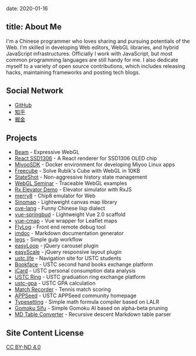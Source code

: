 date: 2020-01-16

title: About Me
---

I'm a Chinese programmer who loves sharing and pursuing potentials of the Web. I’m skilled in developing Web editors, WebGL libraries, and hybrid JavaScript infrastructures. Officially I work with JavaScript, but most common programming languages are still handy for me. I also dedicate myself to a variety of open source contributions, which includes releasing hacks, maintaining frameworks and posting tech blogs.

## Social Network
* [GitHub](http://github.com/doodlewind)
* [知乎](https://www.zhihu.com/people/doodlewind)
* [掘金](https://juejin.im/user/57d732a7816dfa00545434b2)

## Projects
* [Beam](https://github.com/doodlewind/beam) - Expressive WebGL
* [React SSD1306](https://github.com/doodlewind/react-ssd1306) - A React renderer for SSD1306 OLED chip
* [MiyooSDK](https://github.com/doodlewind/MiyooSDK) - Docker environment for developing Miyoo Linux apps
* [Freecube](https://github.com/doodlewind/freecube) - Solve Rubik's Cube with WebGL in 10KB
* [StateShot](https://github.com/gaoding-inc/stateshot) - Non-aggressive history state management
* [WebGL Seminar](https://github.com/doodlewind/webgl-seminar) - Traceable WebGL examples
* [Rx Elevator Demo](https://github.com/doodlewind/rx-elevator-demo) - Elevator simulator with RxJS
* [merry8](https://github.com/doodlewind/merry8) - Chip8 emulator for Web
* [Sinomap](https://github.com/doodlewind/sinomap) - Lightweight canvas map library
* [ove-lang](http://ewind.us/h5/ove-lang/demo/) - Funny Chinese lisp dialect
* [vue-springbud](https://github.com/doodlewind/vue-springbud) - Lightweight Vue 2.0 scaffold
* [vue-cmap](https://github.com/doodlewind/vue-cmap) - Vue wrapper for Leaflet maps
* [FlyLog](https://github.com/doodlewind/flylog) - Front end remote debug tool
* [imdoc](https://github.com/doodlewind/imdoc) - Markdown documentation generator
* [legs](https://github.com/doodlewind/legs) - Simple gulp workflow
* [easyLoop](https://github.com/doodlewind/easyLoop) - jQuery carousel plugin
* [easyScale](https://github.com/doodlewind/easyScale) - jQuery responsive layout plugin
* [ustc.life](http://ustc.life) - Navigation site for USTC students
* [Bookface](http://bookface.ustc.edu.cn) - USTC second hand books exchange platform
* [iCard](https://github.com/doodlewind/icard-ustc) - USTC personal consumption data analysis
* [USTC Ring](https://github.com/doodlewind/ustc-ring) - USTC graduation ring exchange platform
* [ustc-gpa](/h5/gpa) - USTC GPA calculation
* [Match Recorder](/h5/match-recorder) - Tennis match scoring
* [APPSeed](/h5/appseed/) - USTC APPSeed community homepage
* [Typesetting](http://t.cn/RcQaMh4) - Simple math formula compiler based on LALR
* [Gomoku Sifu](/h5/gomoku) - Simple Gomoku AI based on alpha-beta pruning
* [MD Table Converter](/h5/md-table) - Recursive descent Markdown table parser


## Site Content License
[CC BY-ND 4.0](http://creativecommons.org/licenses/by-nd/4.0)

